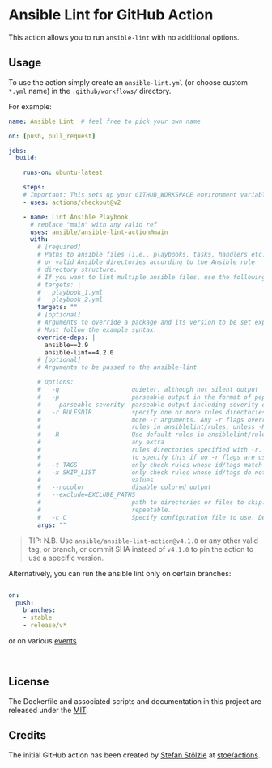 # Ansible Lint for GitHub Action
This action allows you to run `ansible-lint` with no additional options.


## Usage
To use the action simply create an `ansible-lint.yml` (or choose custom `*.yml` name) in the `.github/workflows/` directory.

For example:

```yaml
name: Ansible Lint  # feel free to pick your own name

on: [push, pull_request]

jobs:
  build:

    runs-on: ubuntu-latest

    steps:
    # Important: This sets up your GITHUB_WORKSPACE environment variable
    - uses: actions/checkout@v2

    - name: Lint Ansible Playbook
      # replace "main" with any valid ref
      uses: ansible/ansible-lint-action@main
      with:
        # [required]
        # Paths to ansible files (i.e., playbooks, tasks, handlers etc..)
        # or valid Ansible directories according to the Ansible role
        # directory structure.
        # If you want to lint multiple ansible files, use the following syntax
        # targets: |
        #   playbook_1.yml
        #   playbook_2.yml
        targets: ""
        # [optional]
        # Arguments to override a package and its version to be set explicitly.
        # Must follow the example syntax.
        override-deps: |
          ansible==2.9
          ansible-lint==4.2.0
        # [optional]
        # Arguments to be passed to the ansible-lint

        # Options:
        #   -q                    quieter, although not silent output
        #   -p                    parseable output in the format of pep8
        #   --parseable-severity  parseable output including severity of rule
        #   -r RULESDIR           specify one or more rules directories using one or
        #                         more -r arguments. Any -r flags override the default
        #                         rules in ansiblelint/rules, unless -R is also used.
        #   -R                    Use default rules in ansiblelint/rules in addition to
        #                         any extra
        #                         rules directories specified with -r. There is no need
        #                         to specify this if no -r flags are used
        #   -t TAGS               only check rules whose id/tags match these values
        #   -x SKIP_LIST          only check rules whose id/tags do not match these
        #                         values
        #   --nocolor             disable colored output
        #   --exclude=EXCLUDE_PATHS
        #                         path to directories or files to skip. This option is
        #                         repeatable.
        #   -c C                  Specify configuration file to use. Defaults to ".ansible-lint"
        args: ""

```

> TIP: N.B. Use `ansible/ansible-lint-action@v4.1.0` or any other valid tag, or branch, or commit SHA instead of `v4.1.0` to pin the action to use a specific version.

Alternatively, you can run the ansible lint only on certain branches:

```yaml

on:
  push:
    branches:
    - stable
    - release/v*
```

or on various [events](https://help.github.com/en/articles/events-that-trigger-workflows)

<br>

## License
The Dockerfile and associated scripts and documentation in this project are released under the [MIT](license).


## Credits
The initial GitHub action has been created by [Stefan Stölzle](https://github.com/stoe) at
[stoe/actions](https://github.com/stoe/actions).
